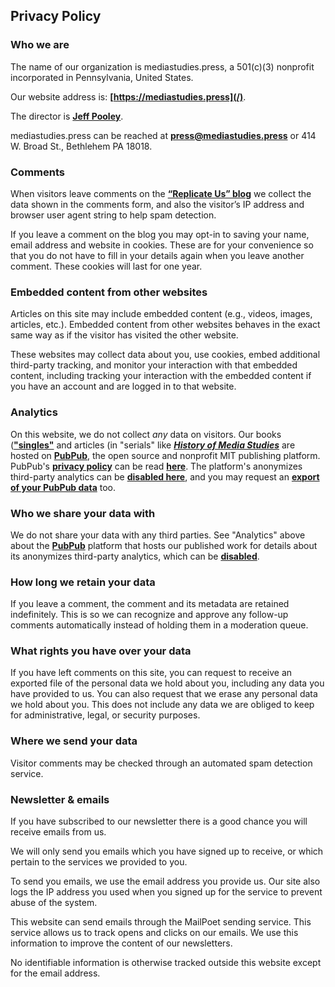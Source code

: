 ## Privacy Policy

### Who we are

The name of our organization is mediastudies.press, a 501(c)(3) nonprofit incorporated in Pennsylvania, United States. 

Our website address is: **[https://mediastudies.press](/)**.

The director is **[Jeff Pooley](https://jeffpooley.com)**.

mediastudies.press can be reached at **[press@mediastudies.press](mailto:press@mediastudies.press)** or 414 W. Broad St., Bethlehem PA 18018.

### Comments
	
When visitors leave comments on the **[“Replicate Us” blog](/replicate-us/)** we collect the data shown in the comments form, and also the visitor’s IP address and browser user agent string to help spam detection.

If you leave a comment on the blog you may opt-in to saving your name, email address and website in cookies. These are for your convenience so that you do not have to fill in your details again when you leave another comment. These cookies will last for one year.

### Embedded content from other websites

Articles on this site may include embedded content (e.g., videos, images, articles, etc.). Embedded content from other websites behaves in the exact same way as if the visitor has visited the other website.

These websites may collect data about you, use cookies, embed additional third-party tracking, and monitor your interaction with that embedded content, including tracking your interaction with the embedded content if you have an account and are logged in to that website.

### Analytics

On this website, we do not collect *any* data on visitors. Our books (**["singles"](https://msp.pubpub.org)** and articles (in "serials" like **[*History of Media Studies*](https://hms.pubpub.org)** are hosted on **[PubPub](https://www.pubpub.org/about)**, the open source and nonprofit MIT publishing platform. PubPub's **[privacy policy](https://www.pubpub.org/privacy/policy)** can be read **[here](https://www.pubpub.org/privacy/policy)**. The platform's anonymizes third-party analytics can be **[disabled here](https://www.pubpub.org/privacy/settings)**, and you may request an **[export of your PubPub data](https://www.pubpub.org/privacy/settings)** too.

### Who we share your data with

We do not share your data with any third parties. See "Analytics" above about the **[PubPub](https://www.pubpub.org/about)** platform that hosts our published work for details about its anonymizes third-party analytics, which can be **[disabled](https://www.pubpub.org/privacy/settings)**.

### How long we retain your data

If you leave a comment, the comment and its metadata are retained indefinitely. This is so we can recognize and approve any follow-up comments automatically instead of holding them in a moderation queue.

### What rights you have over your data

If you have left comments on this site, you can request to receive an exported file of the personal data we hold about you, including any data you have provided to us. You can also request that we erase any personal data we hold about you. This does not include any data we are obliged to keep for administrative, legal, or security purposes.

### Where we send your data

Visitor comments may be checked through an automated spam detection service.

### Newsletter &amp; emails

If you have subscribed to our newsletter there is a good chance you will receive emails from us.

We will only send you emails which you have signed up to receive, or which pertain to the services we provided to you.

To send you emails, we use the email address you provide us. Our site also logs the IP address you used when you signed up for the service to prevent abuse of the system.

This website can send emails through the MailPoet sending service. This service allows us to track opens and clicks on our emails. We use this information to improve the content of our newsletters.

No identifiable information is otherwise tracked outside this website except for the email address.